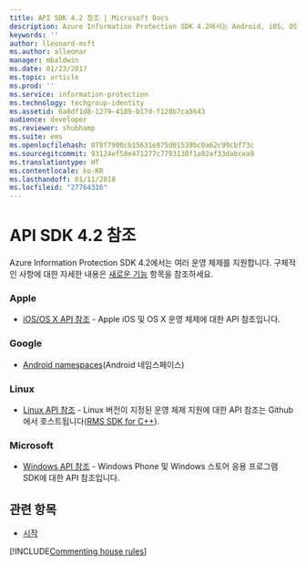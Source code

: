 ```yaml
---
title: API SDK 4.2 참조 | Microsoft Docs
description: Azure Information Protection SDK 4.2에서는 Android, iOS, OS X, Linux, Windows Phone 및 Windows 스토어 등의 여러 운영 체제를 지원합니다.
keywords: ''
author: lleonard-msft
ms.author: alleonar
manager: mbaldwin
ms.date: 01/23/2017
ms.topic: article
ms.prod: ''
ms.service: information-protection
ms.technology: techgroup-identity
ms.assetid: 6a8df1d8-1279-4189-b17d-f128b7ca5643
audience: developer
ms.reviewer: shubhamp
ms.suite: ems
ms.openlocfilehash: 078f7900cb15631e875d01539bc0a62c99cbf73c
ms.sourcegitcommit: 93124ef58e471277c7793130f1a82af33dabcea9
ms.translationtype: HT
ms.contentlocale: ko-KR
ms.lasthandoff: 01/11/2018
ms.locfileid: "27764316"
---
```

# <a name="api-sdk-42-reference"></a>API SDK 4.2 참조

Azure Information Protection SDK 4.2에서는 여러 운영 체제를 지원합니다. 구체적인 사항에 대한 자세한 내용은 [새로운 기능](release-notes.md) 항목을 참조하세요.

### <a name="apple"></a>Apple
- [iOS/OS X API 참조](https://msdn.microsoft.com/library/dn758306.aspx) - Apple iOS 및 OS X 운영 체제에 대한 API 참조입니다.

### <a name="google"></a>Google
- [Android namespaces](https://msdn.microsoft.com/library/dn758245.aspx)(Android 네임스페이스)

### <a name="linux"></a>Linux
- [Linux API 참조](linux-c-api-reference.md) - Linux 버전이 지정된 운영 체제 지원에 대한 API 참조는 Github에서 호스트됩니다([RMS SDK for C++](http://azuread.github.io/rms-sdk-for-cpp/annotated.html)).

### <a name="microsoft"></a>Microsoft
- [Windows API 참조](https://msdn.microsoft.com/library/dn891914.aspx) - Windows Phone 및 Windows 스토어 응용 프로그램 SDK에 대한 API 참조입니다.

## <a name="related-topics"></a>관련 항목

* [시작](get-started.md)

[!INCLUDE[Commenting house rules](../includes/houserules.md)]